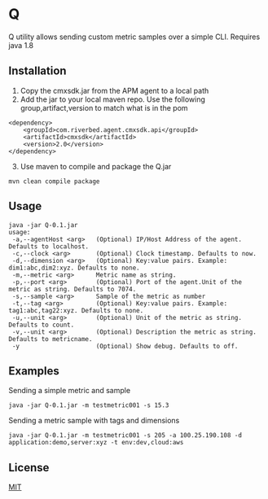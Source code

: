 # Q

Q utility allows sending custom metric samples over a simple CLI. Requires java 1.8

## Installation

1. Copy the cmxsdk.jar from the APM agent to a local path
2. Add the jar to your local maven repo. Use the following group,artifact,version to match what is in the pom
```
<dependency>
	<groupId>com.riverbed.agent.cmxsdk.api</groupId>
  	<artifactId>cmxsdk</artifactId>
	<version>2.0</version>
</dependency>
```
3. Use maven to compile and package the Q.jar

```
mvn clean compile package
```

## Usage

```
java -jar Q-0.1.jar 
usage:
 -a,--agentHost <arg>   (Optional) IP/Host Address of the agent. Defaults to localhost.
 -c,--clock <arg>       (Optional) Clock timestamp. Defaults to now.
 -d,--dimension <arg>   (Optional) Key:value pairs. Example: dim1:abc,dim2:xyz. Defaults to none.
 -m,--metric <arg>      Metric name as string.
 -p,--port <arg>        (Optional) Port of the agent.Unit of the metric as string. Defaults to 7074.
 -s,--sample <arg>      Sample of the metric as number
 -t,--tag <arg>         (Optional) Key:value pairs. Example: tag1:abc,tag22:xyz. Defaults to none.
 -u,--unit <arg>        (Optional) Unit of the metric as string. Defaults to count.
 -v,--unit <arg>        (Optional) Description the metric as string. Defaults to metricname.
 -y                     (Optional) Show debug. Defaults to off.
```

## Examples
Sending a simple metric and sample
```
java -jar Q-0.1.jar -m testmetric001 -s 15.3
```

Sending a metric sample with tags and dimensions
```
java -jar Q-0.1.jar -m testmetric001 -s 205 -a 100.25.190.108 -d application:demo,server:xyz -t env:dev,cloud:aws
```


## License
[MIT](https://choosealicense.com/licenses/mit/)
